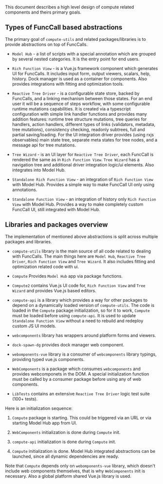 
This document describes a high level design of compute related
components and theirs primary goals.


## Types of FuncCall based abstractions

The primary goal of `compute-utils` and related packages/libraries is
to provide abstractions on top of FuncCalls.

- `Model Hub` - a list of scripts with a special annotation which are
  grouped by several nested categories. It is the entry point for end
  users.

- `Rich Function View` - is a Vue.js framework component which
  generates UI for FuncCalls. It includes input form, output viewers,
  scalars, help, history. Dock manager is used as a container for
  components. Also provides integrations with fitting and optimization
  tools.

- `Reactive Tree Driver` - is a configurable state store, backed by
  FuncCalls, and a linking mechanism between those states. For an end
  user it will be a sequence of steps workflow, with some configurable
  runtime mutations capabilities. It is created via a typescript
  configuration with simple link handler functions and provides many
  addition features: runtime tree structure mutations, tree queries
  for handlers, action handlers, different types of links (validators,
  metadata, tree mutations), consistency checking, readonly subtrees,
  full and partial saving/loading. For the UI integration driver
  provides (using rxjs observables) main state tree, separate meta
  states for tree nodes, and a message api for tree mutations.

- `Tree Wizard` - is an UI layer for `Reactive Tree Driver`, each
  FuncCall is rendered the same as in `Rich Function View`. `Tree
  Wizard` has a navigation tree and additional driver integration
  logic/ui elements. Also integrates into Model Hub.

- `Standalone Rich Function View` - an integration of `Rich Function
  View` with Model Hub. Provides a simple way to make FuncCall UI only
  using annotations.

- `Standalone Function View` - an integration of history only `Rich
  Function View` with Model Hub. Provides a way to make completely
  custom FuncCall UI, still integrated with Model Hub.



## Libraries and packages overview

The implementation of mentioned above abstractions is split across
multiple packages and libraries.

- `compute-utils` library is the main source of all code related to
  dealing with FuncCalls. The main things here are `Model Hub`,
  `Reactive Tree Driver`, `Rich Function View` and `Tree Wizard`. It
  also includes fitting and optimization related code with ui.

- `Compute` Provides `Model Hub` app via package functions.

- `Compute2` contains Vue.js UI code for, `Rich Function View` and
  `Tree Wizard` and provides Vue.js based editors.

- `compute-api` is a library which provides a way for other packages
  to depend on a dynamically loaded version of `compute-utils`. The
  code is loaded in the `Compute` package initialization, so for it to
  work, `Compute` must be loaded before using `compute-api`. It is
  used to update `Standalone Function View` without a need to rebuild
  and redeploy custom JS UI models.

- `webcomponents` library has wrappers around platform forms and
  viewers.

- `dock-spawn-dg` provides dock manager web component.

- `webomponents-vue` library is a consumer of `webcomponents` library
  typings, providing typed vue.js components.

- `WebComponents` is a package which consumes `webcomponents` and
  provides webcomponets in the DOM. A special initialization function
  must be called by a consumer package before using any of web
  components.

- `LibTests` contains an extensive `Reactive Tree Driver` logic test
  suite (100+ tests).

Here is an initialization sequence:

1. `Compute` package is starting. This could be triggered via an URL
   or via starting Model Hub app from UI.

2. `WebComponents` initialization is done during `Compute` init.

3. `compute-api` initialization is done during `Compute` init.

4. `Compute` initialization is done. Model Hub integrated abstractions
   can be launched, since all dynamic dependencies are ready.


Note that `Compute` depends only on `webomponents-vue` library, which
doesn't include web components themselves, that is why `WebComponents`
init is necessary. Also a global platform shared Vue.js library is
used.
